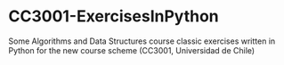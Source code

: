 # CC3001-ExercisesInPython
Some Algorithms and Data Structures course classic exercises written in Python for the new course scheme (CC3001, Universidad de Chile)
